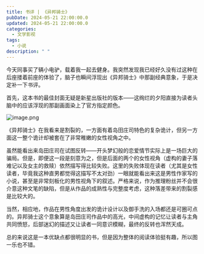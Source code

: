 ```yaml
---
title: 书评 | 《异邦骑士》
pubDate: 2024-05-21 22:00:00.0
updated: 2024-05-21 22:00:00.0
categories:
  - 文学影视
tags:
  - 小说
description: " "
---
```


今天同事买了辆小电驴，载着我一起去健身。我突然发现我已经好久没有过这种在后座搂着前座的体验了，脑子也瞬间浮现出《异邦骑士》中那副经典意象，于是决定补一下书评。

首先，这本书的最佳封面无疑是新星出版社的版本——这绚烂的夕阳直接为读者头脑中的应该浮现的那副画面染上了官方指定颜色。

![image.png](https://ender-picgo.oss-cn-shenzhen.aliyuncs.com/img/20240521235909.png)

《异邦骑士》在我看来是割裂的，一方面有着岛田庄司特色的复杂诡计，但另一方面这一整个诡计却被套在了非常稚嫩的女性视角之中。

虽然能看出来岛田庄司在试图反转——开头梦幻般的恋爱情节实际上是一场巨大的骗局。但是，即便这一段是刻意为之，但是后面的两个的女性视角（虚构的妻子落难记以及女主的救赎）依然描写得比较失败。这里的失败体现在读者（尤其是女性读者，毕竟我这种直男都觉得这描写不太对劲）一眼就能看出来这是男性作家写的小说，甚至是非常刻板化的男性视角下的叙述。严格来说，作为推理粉丝并不会很介意这种文笔的缺陷，但是从作品的成熟性与完整度考虑，这种落差带来的割裂感是比较大的。

当然，相应地，作品在男性角度出发的诡计设计以及御手洗的入场都还是可圈可点的。异邦骑士这个意象算是岛田庄司作品中的高光，中间虚构的记忆让读者与主角共同愤怒，后部迷幻的描述又让读者一同意识模糊，最终的反转也浑然天成。

总的来说这是一本优缺点都很明显的书，但是因为整体的阅读体验挺有趣，所以图一乐也不错。

